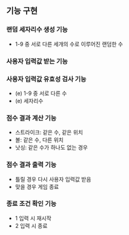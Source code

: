## 기능 구현

### 랜덤 세자리수 생성 기능

- 1-9 중 서로 다른 세개의 수로 이루어진 랜덤한 수

### 사용자 입력값 받는 기능

### 사용자 입력값 유효성 검사 기능

- (e) 1-9 중 서로 다른 수
- (e) 세자리수

### 점수 결과 계산 기능

- 스트라이크: 같은 수, 같은 위치
- 볼: 같은 수, 다른 위치
- 낫싱: 같은 수가 하나도 없는 경우

### 점수 결과 출력 기능

- 틀릴 경우 다시 사용자 입력값 받음
- 맞을 경우 게임 종료

### 종료 조건 확인 기능

- 1 입력 시 재시작
- 2 입력 시 종료
